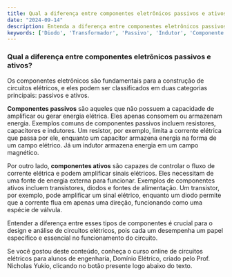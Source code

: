 ```yaml
---
title: Qual a diferença entre componentes eletrônicos passivos e ativos?
date: "2024-09-14"
description: Entenda a diferença entre componentes eletrônicos passivos e ativos no contexto de circuitos elétricos.
keywords: ['Diodo', 'Transformador', 'Passivo', 'Indutor', 'Componente', 'Transistor', 'Fonte']
---
```


### Qual a diferença entre componentes eletrônicos passivos e ativos?

Os componentes eletrônicos são fundamentais para a construção de circuitos elétricos, e eles podem ser classificados em duas categorias principais: passivos e ativos. 

**Componentes passivos** são aqueles que não possuem a capacidade de amplificar ou gerar energia elétrica. Eles apenas consomem ou armazenam energia. Exemplos comuns de componentes passivos incluem resistores, capacitores e indutores. Um resistor, por exemplo, limita a corrente elétrica que passa por ele, enquanto um capacitor armazena energia na forma de um campo elétrico. Já um indutor armazena energia em um campo magnético.

Por outro lado, **componentes ativos** são capazes de controlar o fluxo de corrente elétrica e podem amplificar sinais elétricos. Eles necessitam de uma fonte de energia externa para funcionar. Exemplos de componentes ativos incluem transistores, diodos e fontes de alimentação. Um transistor, por exemplo, pode amplificar um sinal elétrico, enquanto um diodo permite que a corrente flua em apenas uma direção, funcionando como uma espécie de válvula.

Entender a diferença entre esses tipos de componentes é crucial para o design e análise de circuitos elétricos, pois cada um desempenha um papel específico e essencial no funcionamento do circuito.

Se você gostou deste conteúdo, conheça o curso online de circuitos elétricos para alunos de engenharia, Domínio Elétrico, criado pelo Prof. Nicholas Yukio, clicando no botão presente logo abaixo do texto.